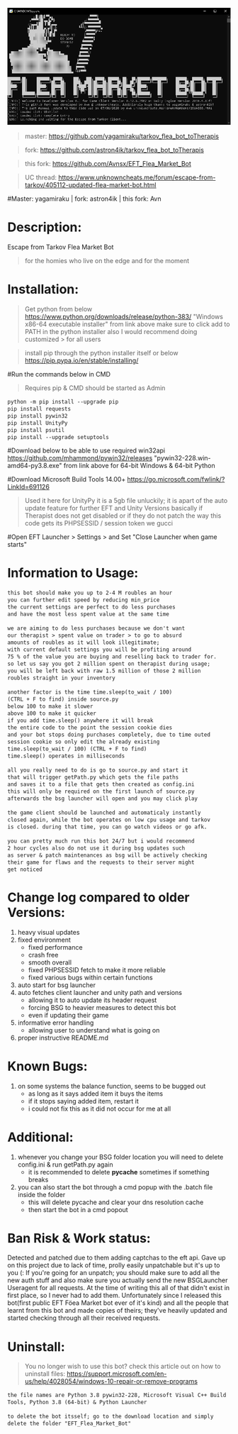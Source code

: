 ![GitHub Banner](https://raw.githubusercontent.com/Avnsx/EFT_Flea_Market_Bot/master/project_banner.PNG)

> master: https://github.com/yagamiraku/tarkov_flea_bot_toTherapis

> fork: https://github.com/astron4ik/tarkov_flea_bot_toTherapis

> this fork: https://github.com/Avnsx/EFT_Flea_Market_Bot

> UC thread: https://www.unknowncheats.me/forum/escape-from-tarkov/405112-updated-flea-market-bot.html

#Master: yagamiraku | fork: astron4ik | this fork: Avn

# Description: 
Escape from Tarkov Flea Market Bot
 > for the homies who live on the edge and for the moment

# Installation:
> Get python from below
https://www.python.org/downloads/release/python-383/
	"Windows x86-64 executable installer" from link above
		make sure to click add to PATH in the python installer
			also I would recommend doing customized > for all users

> install pip through the python installer itself or below
https://pip.pypa.io/en/stable/installing/

#Run the commands below in CMD
> Requires pip & CMD should be started as Admin

	python -m pip install --upgrade pip
	pip install requests
	pip install pywin32
	pip install UnityPy
	pip install psutil
	pip install --upgrade setuptools

#Download below to be able to use required win32api	
https://github.com/mhammond/pywin32/releases
"pywin32-228.win-amd64-py3.8.exe" from link
	above for 64-bit Windows & 64-bit Python

#Download Microsoft Build Tools 14.00+
https://go.microsoft.com/fwlink/?LinkId=691126
> Used it here for UnityPy
	it is a 5gb file unluckily; it is apart of the
	 auto update feature for further EFT and Unity Versions
		basically if Therapist does not get disabled or if they do not
			patch the way this code gets its PHPSESSID / session token we gucci

#Open EFT Launcher > Settings > and Set "Close Launcher when game starts"

# Information to Usage:

	this bot should make you up to 2-4 M roubles an hour
	you can further edit speed by reducing min_price
	the current settings are perfect to do less purchases
	and have the most less spent value at the same time
	
	we are aiming to do less purchases because we don't want
	our therapist > spent value on trader > to go to absurd
	amounts of roubles as it will look illegitimate;
	with current default settings you will be profiting around
	75 % of the value you are buying and reselling back to trader for.
	so let us say you got 2 million spent on therapist during usage;
	you will be left back with raw 1.5 million of those 2 million
	roubles straight in your inventory

	another factor is the time time.sleep(to_wait / 100)
	(CTRL + F to find) inside source.py
	below 100 to make it slower
	above 100 to make it quicker
	if you add time.sleep() anywhere it will break
	the entire code to the point the session cookie dies
	and your bot stops doing purchases completely, due to time outed
	session cookie so only edit the already existing
	time.sleep(to_wait / 100) (CTRL + F to find)
	time.sleep() operates in milliseconds

	all you really need to do is go to source.py and start it
	that will trigger getPath.py which gets the file paths
	and saves it to a file that gets then created as config.ini
	this will only be required on the first launch of source.py
	afterwards the bsg launcher will open and you may click play
	
	the game client should be launched and automaticaly instantly
	closed again, while the bot operates on low cpu usage and tarkov
	is closed. during that time, you can go watch videos or go afk.
	
	you can pretty much run this bot 24/7 but i would recommend
	2 hour cycles also do not use it during bsg updates such
	as server & patch maintenances as bsg will be actively checking
	their game for flaws and the requests to their server might
	get noticed

# Change log compared to older Versions:
1. heavy visual updates
2. fixed environment
	* fixed performance
	* crash free
	* smooth overall
	* fixed PHPSESSID fetch to make it more reliable
	* fixed various bugs within certain functions
4. auto start for bsg launcher
5. auto fetches client launcher and unity path and versions
	* allowing it to auto update its header request
	* forcing BSG to heavier measures to detect this bot
	* even if updating their game
6. informative error handling
	* allowing user to understand what is going on
7. proper instructive README.md

# Known Bugs:
1. on some systems the balance function, seems to be bugged out
	* as long as it says added item it buys the items
	* if it stops saying added item, restart it
	* i could not fix this as it did not occur for me at all

# Additional:
1. whenever you change your BSG folder location you will need to delete config.ini & run getPath.py again
	* it is recommended to delete __pycache__ sometimes if something breaks
2. you can also start the bot through a cmd popup with the .batch file inside the folder
	* this will delete pycache and clear your dns resolution cache
	* then start the bot in a cmd popout

# Ban Risk & Work status:
Detected and patched due to them adding captchas to the eft api. Gave up on this project due to lack of time, prolly easily unpatchable but it's up to you (:
If you're going for an unpatch; you should make sure to add all the new auth stuff and also make sure you actually send the new BSGLauncher Useragent for all requests.
At the time of writing this all of that didn't exist in first place, so I never had to add them. Unfortunately since I released this bot(first public EFT Föea Market bot ever of it's kind) and all the people that learnt from this bot and made copies of theirs; they've heavily updated and started checking through all their received requests.

# Uninstall:
> You no longer wish to use this bot?
	check this article out on how to uninstall files:
	https://support.microsoft.com/en-us/help/4028054/windows-10-repair-or-remove-programs
	
	the file names are Python 3.8 pywin32-228, Microsoft Visual C++ Build Tools, Python 3.8 (64-bit) & Python Launcher

	to delete the bot itsself; go to the download location and simply delete the folder "EFT_Flea_Market_Bot"

